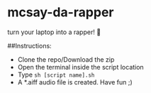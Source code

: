 # mcsay-da-rapper
turn your laptop into a rapper! :facepunch:

##Instructions:
- Clone the repo/Download the zip
- Open the terminal inside the script location
- Type `sh [script name].sh `
- A *.aiff audio file is created. Have fun ;)
